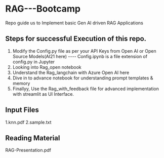 # RAG---Bootcamp
Repo guide us to Implement basic Gen AI driven RAG Applications




## Steps for successful Execution of this repo.
1. Modify the Config.py file as per your API Keys from Open AI or Open Source Models(AI21 here) 
---- Config.ipynb is a file extension of config.py in Jupyter
2. Looking into Rag_open notebook
3. Understand the Rag_langchain with Azure Open AI here
4. Dive in to advance notebook for understanding prompt templates & memory
5. Finallyy, Use the Rag_with_feedback file for advanced implementation with streamlit as UI Interface.

## Input Files
1.knn.pdf
2.sample.txt

## Reading Material
RAG-Presentation.pdf
